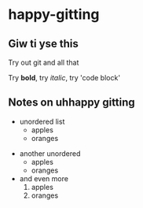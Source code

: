 # happy-gitting

## Giw ti yse this

Try out git and all that

Try **bold**, try _italic_, try 'code block'


## Notes on uhhappy gitting

* unordered list
  * apples
  * oranges
- another unordered
  - apples
  - oranges
- and even more 
  1. apples
  2. oranges
